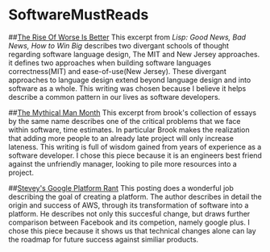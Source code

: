 # SoftwareMustReads


##[The Rise Of Worse Is Better](http://www.dreamsongs.com/RiseOfWorseIsBetter.html)
This excerpt from *Lisp: Good News, Bad News, How to Win Big* describes two divergant schools of thought regarding software language design,  The MIT and New Jersey approaches.  it defines two approaches when building software languages correctness(MIT) and ease-of-use(New Jersey).  These divergant approaches to language design extend beyond language design and into software as a whole.   This writing was chosen because I believe it helps describe a common pattern in our lives as software developers.  


##[The Mythical Man Month](https://www.cs.virginia.edu/~evans/greatworks/mythical.pdf)
This excerpt from brook's collection of essays by the same name describes one of the critical problems that we face within software, time estimates. In particular Brook makes the realization that adding more people to an already late project will only increase lateness.  This writing is full of wisdom gained from years of experience as a software developer.  I chose this piece because it is an engineers best friend against the unfriendly manager, looking to pile more resources into a project.


##[Stevey's Google Platform Rant](https://plus.google.com/+RipRowan/posts/eVeouesvaVX)
This posting does a wonderful job describing the goal of creating a platform.  The author describes in detail the origin and success of AWS, through its transformation of software into a platform. He describes not only this succesful change, but draws further comparison between Facebook and its competion, namely google plus. I chose this piece because it shows us that technical changes alone can lay the roadmap for future success against similiar products.
